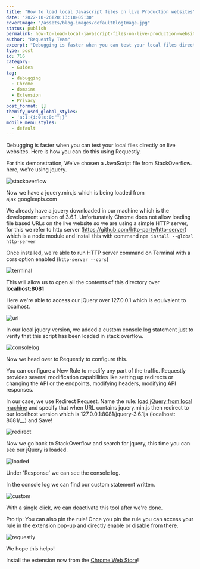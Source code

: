 ```yaml
---
title: "How to load local Javascript files on live Production websites"
date: "2022-10-26T20:13:18+05:30"
coverImage: "/assets/blog-images/defaultBlogImage.jpg"
status: publish
permalink: how-to-load-local-javascript-files-on-live-production-websites
author: "Requestly Team"
excerpt: "Debugging is faster when you can test your local files directly on live websites. Here is how you can do this using Requestly."
type: post
id: 716
category:
  - Guides
tag:
  - debugging
  - Chrome
  - domains
  - Extension
  - Privacy
post_format: []
themify_used_global_styles:
  - 'a:1:{i:0;s:0:"";}'
mobile_menu_styles:
  - default
---
```


Debugging is faster when you can test your local files directly on live websites. Here is how you can do this using Requestly.

For this demonstration, We've chosen a JavaScript file from StackOverflow.
here, we're using jquery.

![stackoverflow](/assets/blog-images/stackoverflow.png)

Now we have a jquery.min.js which is being loaded from ajax.googleapis.com 

We already have a jquery downloaded in our machine which is the development version of 3.6.1. 
Unfortunately Chrome does not allow loading file based URLs on the live
website so we are using a simple HTTP server, for this we refer to http server (https://github.com/http-party/http-server) which is a node module and install this with command `npm install --global http-server`

Once installed, we're able to run HTTP server command on Terminal with a cors option enabled (`http-server --cors`)

![terminal](/assets/blog-images/terminal.png) 

This will allow us to open all the contents of this directory over **localhost:8081**

Here we're able to access our jQuery over 127.0.0.1 which is equivalent to localhost.

![url](/assets/blog-images/url.png)

In our local jquery version, we added a custom console log statement just to verify that this script has been loaded in stack overflow.

![consolelog](/assets/blog-images/consolelog.png)

Now we head over to Requestly to configure this.

You can  configure a New Rule to modify any part of the traffic.
Requestly provides several modification capabilities like setting up redirects or changing the API or the endpoints, modifying headers, modifying API responses.

In our case, we use Redirect Request. 
Name the rule: <u>load jQuery from local machine</u> and specify that when URL contains jquery.min.js then redirect to our localhost version which is 127.0.0.1:8081/jquery-3.6.1js (localhost: 8081/\_\_) and Save!

![redirect](/assets/blog-images/redirect.png)

Now we go back  to StackOverflow and search for jquery, this time you can see our jQuery is loaded.

![loaded](/assets/blog-images/loaded.png)

Under 'Response' we  can see the console log.

In the console log we can find our custom statement written.

![custom](/assets/blog-images/custom.png)

With a single click, we can  deactivate this tool after we're done. 

Pro tip: You can also pin the rule! 
Once you pin the rule you can access your rule in the extension pop-up and directly enable or disable from there.

![requestly](/assets/blog-images/requestly-pin.png)

We hope this helps! 

Install the extension now from the [Chrome Web Store](https://chrome.google.com/webstore/detail/requestly-redirect-url-mo/mdnleldcmiljblolnjhpnblkcekpdkpa?hl=en)!
